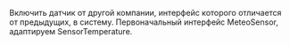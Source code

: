 Включить датчик от другой компании, интерфейс которого отличается от предыдущих, в систему.
Первоначальный интерфейс MeteoSensor, адаптируем SensorTemperature.
